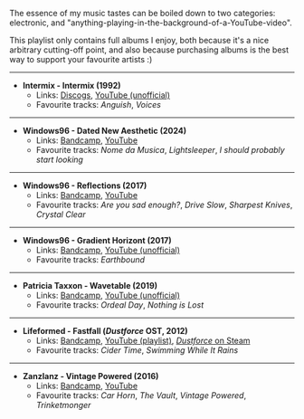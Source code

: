 The essence of my music tastes can be boiled down to two categories: electronic, and "anything-playing-in-the-background-of-a-YouTube-video".

This playlist only contains full albums I enjoy, both because it's a nice arbitrary cutting-off point, and also because purchasing albums is the best way to support your favourite artists :)

---
- **Intermix - Intermix (1992)**
	- Links: [Discogs](https://www.discogs.com/release/74109-InterMix-Intermix), [YouTube (unofficial)](https://www.youtube.com/watch?v=zBCwzu1bRjU)
	- Favourite tracks: *Anguish*, *Voices*
---
- **Windows96 - Dated New Aesthetic (2024)**
	- Links: [Bandcamp](https://windows96.bandcamp.com/album/dated-new-aesthetic), [YouTube](https://www.youtube.com/watch?v=fjiQX74gqpk)
	- Favourite tracks: *Nome da Musica*, *Lightsleeper*, *I should probably start looking*
---
- **Windows96 - Reflections (2017)**
	- Links: [Bandcamp](https://windows96.bandcamp.com/album/reflections), [YouTube](https://www.youtube.com/watch?v=NzTzGWWKevA)
	- Favourite tracks: *Are you sad enough?*, *Drive Slow*, *Sharpest Knives*, *Crystal Clear*
---
- **Windows96 - Gradient Horizont (2017)**
	- Links: [Bandcamp](https://windows96.bandcamp.com/album/gradient-horizont), [YouTube (unofficial)](https://www.youtube.com/watch?v=b2Iq6AE_Bko)
	- Favourite tracks: *Earthbound*
---
- **Patricia Taxxon - Wavetable (2019)**
	- Links: [Bandcamp](https://patriciataxxon.bandcamp.com/album/wavetable), [YouTube (unofficial)](https://www.youtube.com/watch?v=szsvBK3_-As)
	- Favourite tracks: *Ordeal Day*, *Nothing is Lost*
---
- **Lifeformed - Fastfall (*Dustforce* OST, 2012)**
	- Links: [Bandcamp](https://lifeformed.bandcamp.com/album/fastfall), [YouTube (playlist)](https://www.youtube.com/playlist?list=PLBB4108C5CB4E1DD6), [*Dustforce* on Steam](https://store.steampowered.com/app/65300/Dustforce_DX/)
	- Favourite tracks: *Cider Time*, *Swimming While It Rains*
---
- **Zanzlanz - Vintage Powered (2016)**
	- Links: [Bandcamp](https://zanzlanz.bandcamp.com/album/vintage-powered), [YouTube](https://www.youtube.com/watch?v=_Fo1lsNhrAk)
	- Favourite tracks: *Car Horn*, *The Vault*, *Vintage Powered*, *Trinketmonger*
